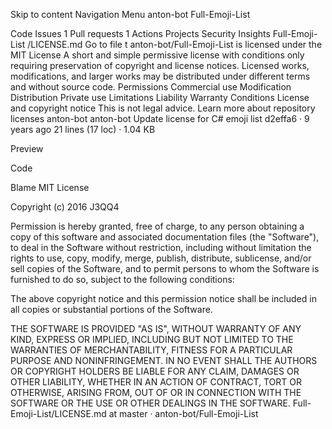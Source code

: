 Skip to content
Navigation Menu
anton-bot
Full-Emoji-List

Code
Issues
1
Pull requests
1
Actions
Projects
Security
Insights
Full-Emoji-List
/LICENSE.md
Go to file
t
anton-bot/Full-Emoji-List is licensed under the
MIT License
A short and simple permissive license with conditions only requiring preservation of copyright and license notices. Licensed works, modifications, and larger works may be distributed under different terms and without source code.
Permissions
Commercial use
Modification
Distribution
Private use
Limitations
Liability
Warranty
Conditions
License and copyright notice
This is not legal advice. Learn more about repository licenses
anton-bot
anton-bot
Update license for C# emoji list
d2effa6
 · 
9 years ago
21 lines (17 loc) · 1.04 KB

Preview

Code

Blame
MIT License

Copyright (c) 2016 J3QQ4

Permission is hereby granted, free of charge, to any person obtaining a copy
of this software and associated documentation files (the "Software"), to deal
in the Software without restriction, including without limitation the rights
to use, copy, modify, merge, publish, distribute, sublicense, and/or sell
copies of the Software, and to permit persons to whom the Software is
furnished to do so, subject to the following conditions:

The above copyright notice and this permission notice shall be included in all
copies or substantial portions of the Software.

THE SOFTWARE IS PROVIDED "AS IS", WITHOUT WARRANTY OF ANY KIND, EXPRESS OR
IMPLIED, INCLUDING BUT NOT LIMITED TO THE WARRANTIES OF MERCHANTABILITY,
FITNESS FOR A PARTICULAR PURPOSE AND NONINFRINGEMENT. IN NO EVENT SHALL THE
AUTHORS OR COPYRIGHT HOLDERS BE LIABLE FOR ANY CLAIM, DAMAGES OR OTHER
LIABILITY, WHETHER IN AN ACTION OF CONTRACT, TORT OR OTHERWISE, ARISING FROM,
OUT OF OR IN CONNECTION WITH THE SOFTWARE OR THE USE OR OTHER DEALINGS IN THE
SOFTWARE.
Full-Emoji-List/LICENSE.md at master · anton-bot/Full-Emoji-List